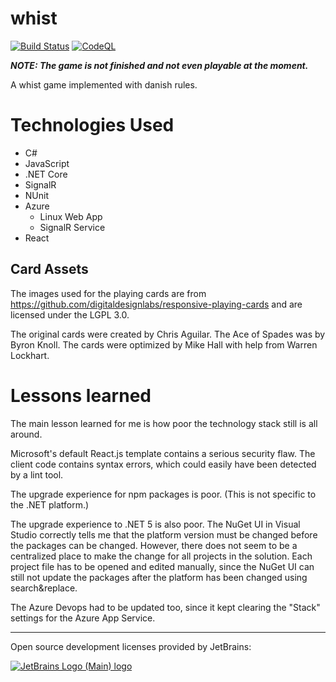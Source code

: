 # whist
[![Build Status](https://dev.azure.com/jrgfogh/jrgfogh-whist/_apis/build/status/jrgfogh.whist?branchName=master)](https://dev.azure.com/jrgfogh/jrgfogh-whist/_build/latest?definitionId=1&branchName=master)
[![CodeQL](https://github.com/jrgfogh/whist/actions/workflows/codeql.yml/badge.svg)](https://github.com/jrgfogh/whist/actions/workflows/codeql.yml)

***NOTE: The game is not finished and not even playable at the moment.***

A whist game implemented with danish rules.

# Technologies Used

* C#
* JavaScript
* .NET Core
* SignalR
* NUnit
* Azure
  * Linux Web App
  * SignalR Service
* React

## Card Assets
The images used for the playing cards are from
https://github.com/digitaldesignlabs/responsive-playing-cards
and are licensed under the LGPL 3.0.

The original cards were created by Chris Aguilar. The Ace of Spades was by Byron Knoll.
The cards were optimized by Mike Hall with help from Warren Lockhart.

# Lessons learned
The main lesson learned for me is how poor the technology stack still is all around.

Microsoft's default React.js template contains a serious security flaw.
The client code contains syntax errors, which could easily have been detected by a lint tool.

The upgrade experience for npm packages is poor. (This is not specific to the .NET platform.)

The upgrade experience to .NET 5 is also poor. The NuGet UI in Visual Studio correctly tells me
that the platform version must be changed before the packages can be changed. However, there
does not seem to be a centralized place to make the change for all projects in the solution.
Each project file has to be opened and edited manually, since the NuGet UI can still not update
the packages after the platform has been changed using search&replace.

The Azure Devops had to be updated too, since it kept clearing the "Stack" settings for the Azure App Service.

---

Open source development licenses provided by JetBrains:

[![JetBrains Logo (Main) logo](https://resources.jetbrains.com/storage/products/company/brand/logos/jb_beam.svg)](https://jb.gg/OpenSourceSupport)
